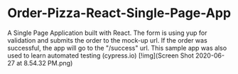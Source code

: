 # Order-Pizza-React-Single-Page-App
A Single Page Application built with React. The form is using yup for validation and submits the order to the mock-up url. If the order was successful, the app will go to the "/success" url. This sample app was also used to learn automated testing (cypress.io) 
[!img](Screen Shot 2020-06-27 at 8.54.32 PM.png)
